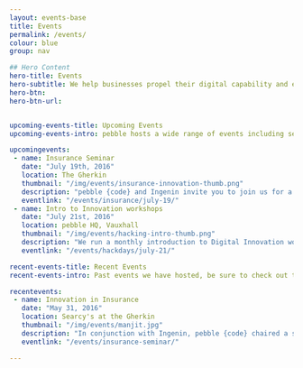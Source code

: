 ```yaml
---
layout: events-base
title: Events
permalink: /events/
colour: blue
group: nav

## Hero Content
hero-title: Events
hero-subtitle: We help businesses propel their digital capability and enable innovation.
hero-btn:
hero-btn-url:


upcoming-events-title: Upcoming Events
upcoming-events-intro: pebble hosts a wide range of events including seminars and lightning talks. Get involved.

upcomingevents:
 - name: Insurance Seminar
   date: "July 19th, 2016"
   location: The Gherkin
   thumbnail: "/img/events/insurance-innovation-thumb.png"
   description: "pebble {code} and Ingenin invite you to join us for a breakfast seminar at Searcys in the Gherkin to discuss the future of technology and innovation in insurance."
   eventlink: "/events/insurance/july-19/"
 - name: Intro to Innovation workshops
   date: "July 21st, 2016"
   location: pebble HQ, Vauxhall
   thumbnail: "/img/events/hacking-intro-thumb.png"
   description: "We run a monthly introduction to Digital Innovation workshop at pebble HQ. This is a practical workshop on techniques that can make your organisation more innovative.<br>The next event will be held on <a href='/events/hackdays/july-21/'>July 21st</a> but if you miss out, our next events are on <a href='/events/hackdays/august-25/'>August 25th</a> and <a href='/events/hackdays/september-22/'>September 22nd</a>"
   eventlink: "/events/hackdays/july-21/"

recent-events-title: Recent Events
recent-events-intro: Past events we have hosted, be sure to check out the event page for videos and more.

recentevents:
 - name: Innovation in Insurance
   date: "May 31, 2016"
   location: Searcy's at the Gherkin
   thumbnail: "/img/events/manjit.jpg"
   description: "In conjunction with Ingenin, pebble {code} chaired a seminar on Innovation in the Insurance sector. Innovation Expert; Manjit Rana talked us through the ways the digital revolution is impacting on Insurance."
   eventlink: "/events/insurance-seminar/"

---
```


